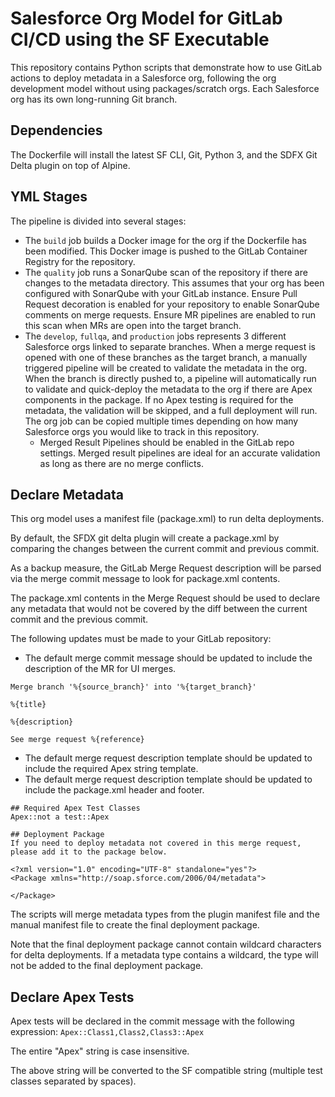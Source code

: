 # Salesforce Org Model for GitLab CI/CD using the SF Executable
This repository contains Python scripts that demonstrate how to use GitLab actions to deploy metadata in a Salesforce org, following the org development model without using packages/scratch orgs. Each Salesforce org has its own long-running Git branch.

## Dependencies

The Dockerfile will install the latest SF CLI, Git, Python 3, and the SDFX Git Delta plugin on top of Alpine.

## YML Stages

The pipeline is divided into several stages:

- The `build` job builds a Docker image for the org if the Dockerfile has been modified. This Docker image is pushed to the GitLab Container Registry for the repository.
- The `quality` job runs a SonarQube scan of the repository if there are changes to the metadata directory. This assumes that your org has been configured with SonarQube with your GitLab instance. Ensure Pull Request decoration is enabled for your repository to enable SonarQube comments on merge requests. Ensure MR pipelines are enabled to run this scan when MRs are open into the target branch.
- The `develop`, `fullqa`, and `production` jobs represents 3 different Salesforce orgs linked to separate branches. When a merge request is opened with one of these branches as the target branch, a manually triggered pipeline will be created to validate the metadata in the org. When the branch is directly pushed to, a pipeline will automatically run to validate and quick-deploy the metadata to the org if there are Apex components in the package. If no Apex testing is required for the metadata, the validation will be skipped, and a full deployment will run. The org job can be copied multiple times depending on how many Salesforce orgs you would like to track in this repository.
    - Merged Result Pipelines should be enabled in the GitLab repo settings. Merged result pipelines are ideal for an accurate validation as long as there are no merge conflicts.


## Declare Metadata

This org model uses a manifest file (package.xml) to run delta deployments.

By default, the SFDX git delta plugin will create a package.xml by comparing the changes between the current commit and previous commit.

As a backup measure, the GitLab Merge Request description will be parsed via the merge commit message to look for package.xml contents.

The package.xml contents in the Merge Request should be used to declare any metadata that would not be covered by the diff between the current commit and the previous commit.

The following updates must be made to your GitLab repository:
- The default merge commit message should be updated to include the description of the MR for UI merges.
```
Merge branch '%{source_branch}' into '%{target_branch}'

%{title}

%{description}

See merge request %{reference}
```
- The default merge request description template should be updated to include the required Apex string template.
- The default merge request description template should be updated to include the package.xml header and footer.
```
## Required Apex Test Classes
Apex::not a test::Apex

## Deployment Package
If you need to deploy metadata not covered in this merge request, please add it to the package below.
```
```
<?xml version="1.0" encoding="UTF-8" standalone="yes"?>
<Package xmlns="http://soap.sforce.com/2006/04/metadata">

</Package>
```

The scripts will merge metadata types from the plugin manifest file and the manual manifest file to create the final deployment package.

Note that the final deployment package cannot contain wildcard characters for delta deployments. 
If a metadata type contains a wildcard, the type will not be added to the final deployment package.

## Declare Apex Tests
Apex tests will be declared in the commit message with the following expression:
`Apex::Class1,Class2,Class3::Apex`

The entire "Apex" string is case insensitive.

The above string will be converted to the SF compatible string (multiple test classes separated by spaces).
